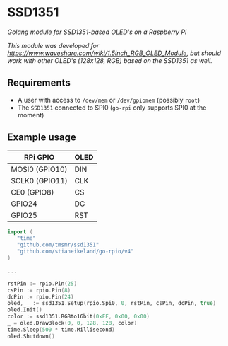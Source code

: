 # SSD1351
*Golang module for SSD1351-based OLED's on a Raspberry Pi*

*This module was developed for https://www.waveshare.com/wiki/1.5inch_RGB_OLED_Module, but should work with other OLED's (128x128, RGB) based on the SSD1351 as well.*

## Requirements
- A user with access to `/dev/mem` or `/dev/gpiomem` (possibly `root`)
- The `SSD1351` connected to SPI0 (`go-rpi` only supports SPI0 at the moment)

## Example usage

| RPi GPIO       | OLED |
|----------------|------|
| MOSI0 (GPIO10) | DIN  |
| SCLK0 (GPIO11) | CLK  |
| CE0 (GPIO8)    | CS   |
| GPIO24         | DC   |
| GPIO25         | RST  |

 ```go
import (
	"time"
	"github.com/tmsmr/ssd1351"
    "github.com/stianeikeland/go-rpio/v4"
)

...

rstPin := rpio.Pin(25)
csPin := rpio.Pin(8)
dcPin := rpio.Pin(24)
oled, _ := ssd1351.Setup(rpio.Spi0, 0, rstPin, csPin, dcPin, true)
oled.Init()
color := ssd1351.RGBto16bit(0xFF, 0x00, 0x00)
_ = oled.DrawBlock(0, 0, 128, 128, color)
time.Sleep(500 * time.Millisecond)
oled.Shutdown()
 ```
